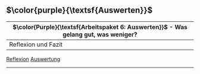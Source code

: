 ## $\color{purple}{\textsf{Auswerten}}$ 
| $\color{Purple}{\textsf{Arbeitspaket 6: Auswerten}}$ - Was gelang gut, was weniger? |
| ----------------------------------------------------------------------------------- |
| Reflexion und Fazit                                                                 |
[Reflexion](Reflexion.md)
[Auswertung](Auswertung.md)
___
